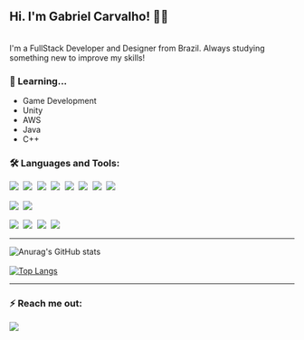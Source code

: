 ## Hi. I'm Gabriel Carvalho! 👨‍💻

<br>
I'm a FullStack Developer and Designer from Brazil. Always studying something new to improve my skills!
<br>

### 📘 Learning... 

 - Game Development
 - Unity
 - AWS
 - Java
 - C++

### 🛠️ Languages and Tools:
<pre><img src="https://img.shields.io/badge/javascript-black?&style=for-the-badge&logo=javascript&logoColor=yellow" /> <img src="https://img.shields.io/badge/HTML5-black?&style=for-the-badge&logo=HTML5&logoColor=orange" /> <img src="https://img.shields.io/badge/CSS3-black?&style=for-the-badge&logo=CSS3&logoColor=blue" /> <img src="https://img.shields.io/badge/React-black?&style=for-the-badge&logo=React&logoColor=blue" /> <img src="https://img.shields.io/badge/Python-black?&style=for-the-badge&logo=Python&logoColor=green" /> <img src="https://img.shields.io/badge/Flask-black?&style=for-the-badge&logo=Flask&logoColor=green" /> <img src="https://img.shields.io/badge/Jinja-black?&style=for-the-badge&logo=Jinja&logoColor=#B41717" /> <img src="https://img.shields.io/badge/AWS-black?&style=for-the-badge&logo=amazon-aws&logoColor=#232F3E" /> 

<img src="https://img.shields.io/badge/docker-black?&style=for-the-badge&logo=docker&logoColor=#2496ED" /> <img src="https://img.shields.io/badge/git-black?&style=for-the-badge&logo=git&logoColor=orange" /></pre>

<pre><img src="https://img.shields.io/badge/Csharp-black?&style=for-the-badge&logo=C-sharp&logoColor=blue" /> <img src="https://img.shields.io/badge/java-black?&style=for-the-badge&logo=Java&logoColor=brown" /> <img src="https://img.shields.io/badge/unity-black?&style=for-the-badge&logo=unity&logoColor=#FFFFFF" /> <img src="https://img.shields.io/badge/c++-black?&style=for-the-badge&logo=cplusplus&logoColor=#00599C" /></pre>

<hr/>

![Anurag's GitHub stats](https://github-readme-stats.vercel.app/api?username=GabrielCASilva&show_icons=true&theme=radical)
<br/>
<br/>
[![Top Langs](https://github-readme-stats.vercel.app/api/top-langs/?username=GabrielCASilva&layout=compact&theme=radical)](https://github.com/GabrielCASilva/github-readme-stats)

<hr/>

###  ⚡ Reach me out:  
  <pre><a href="https://www.linkedin.com/in/gabrielcarvalho01/"><img src="https://img.shields.io/badge/linkedin-%230077B5.svg?&style=for-the-badge&logo=linkedin&logoColor=white" /></a></pre>

<!--
**GabrielCASilva/GabrielCASilva** is a ✨ _special_ ✨ repository because its `README.md` (this file) appears on your GitHub profile.

Here are some ideas to get you started:

- 🔭 I’m currently working on ...
- 🌱 I’m currently learning ...
- 👯 I’m looking to collaborate on ...
- 🤔 I’m looking for help with ...
- 💬 Ask me about ...
- 📫 How to reach me: ...
- 😄 Pronouns: ...
- ⚡ Fun fact: ...
-->
